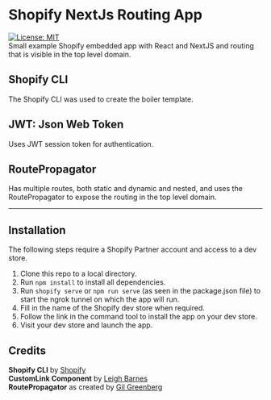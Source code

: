 # Shopify NextJs Routing App
[![License: MIT](https://img.shields.io/badge/License-MIT-yellow.svg)](https://opensource.org/licenses/MIT)  
Small example Shopify embedded app with React and NextJS and routing that is visible in the top level domain.

## Shopify CLI
The Shopify CLI was used to create the boiler template.

## JWT: Json Web Token
Uses JWT session token for authentication.

## RoutePropagator
Has multiple routes, both static and dynamic and nested, and uses the RoutePropagator to expose the routing in the top level domain.

---

## Installation
The following steps require a Shopify Partner account and access to a dev store.
1. Clone this repo to a local directory.
2. Run `npm install` to install all dependencies.
3. Run `shopify serve` or `npm run serve` (as seen in the package.json file) to start the ngrok tunnel on which the app will run.
4. Fill in the name of the Shopify dev store when required.
5. Follow the link in the command tool to install the app on your dev store.
6. Visit your dev store and launch the app.

## Credits
**Shopify CLI** by [Shopify](https://shopify.dev/tools/cli)  
**CustomLink Component** by [Leigh Barnes](https://github.com/leighs-hammer/shopify-app-boilerplate-nextjs-redux-nosql/blob/master/components/CustomLink.tsx)   
**RoutePropagator** as created by [Gil Greenberg](https://github.com/Shopify/shopify-app-node/issues/148)
